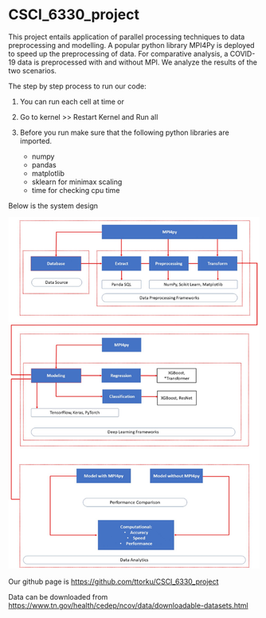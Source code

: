 # CSCI_6330_project

This project entails application of parallel processing techniques to data preprocessing and modelling.
A popular python library MPI4Py is deployed to speed up the preprocessing of data. For comparative analysis, 
a COVID-19 data is preprocessed with and without MPI. We analyze the results of the two scenarios.

The step by step process to run our code:

1. You can run each cell at time or

2. Go to kernel >> Restart Kernel and Run all

3. Before you run make sure that the following python libraries are imported.
   - numpy
   - pandas
   - matplotlib
   - sklearn for minimax scaling
   - time for checking cpu time




Below is the system design

![System Design](Figures/system_design.jpg)


Our github page is https://github.com/ttorku/CSCI_6330_project

Data can be downloaded from https://www.tn.gov/health/cedep/ncov/data/downloadable-datasets.html
